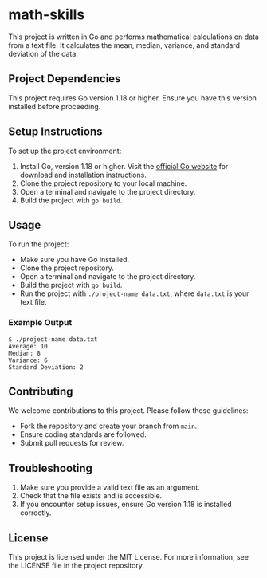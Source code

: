 # math-skills
This project is written in Go and performs mathematical calculations on data from a text file. It calculates the mean, median, variance, and standard deviation of the data.

## Project Dependencies
This project requires Go version 1.18 or higher. Ensure you have this version installed before proceeding.

## Setup Instructions
To set up the project environment:
1. Install Go, version 1.18 or higher. Visit the [official Go website](https://golang.org/dl/) for download and installation instructions.
2. Clone the project repository to your local machine.
3. Open a terminal and navigate to the project directory.
4. Build the project with `go build`.

## Usage
To run the project:
- Make sure you have Go installed.
- Clone the project repository.
- Open a terminal and navigate to the project directory.
- Build the project with `go build`.
- Run the project with `./project-name data.txt`, where `data.txt` is your text file.

### Example Output
```
$ ./project-name data.txt
Average: 10
Median: 8
Variance: 6
Standard Deviation: 2
```

## Contributing
We welcome contributions to this project. Please follow these guidelines:
- Fork the repository and create your branch from `main`.
- Ensure coding standards are followed.
- Submit pull requests for review.

## Troubleshooting
1. Make sure you provide a valid text file as an argument.
2. Check that the file exists and is accessible.
3. If you encounter setup issues, ensure Go version 1.18 is installed correctly.

## License
This project is licensed under the MIT License. For more information, see the LICENSE file in the project repository.
